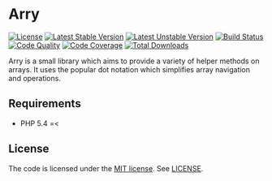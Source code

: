 # Arry

[![License](https://poser.pugx.org/tomzx/arry/license.svg)](https://packagist.org/packages/tomzx/arry)
[![Latest Stable Version](https://poser.pugx.org/tomzx/arry/v/stable.svg)](https://packagist.org/packages/tomzx/arry)
[![Latest Unstable Version](https://poser.pugx.org/tomzx/arry/v/unstable.svg)](https://packagist.org/packages/tomzx/arry)
[![Build Status](https://img.shields.io/travis/tomzx/arry.svg)](https://travis-ci.org/tomzx/arry)
[![Code Quality](https://img.shields.io/scrutinizer/g/tomzx/arry.svg)](https://scrutinizer-ci.com/g/tomzx/arry/code-structure)
[![Code Coverage](https://img.shields.io/scrutinizer/coverage/g/tomzx/arry.svg)](https://scrutinizer-ci.com/g/tomzx/arry)
[![Total Downloads](https://img.shields.io/packagist/dt/tomzx/arry.svg)](https://packagist.org/packages/tomzx/arry)

Arry is a small library which aims to provide a variety of helper methods on arrays. It uses the popular dot notation which simplifies array navigation and operations.

## Requirements

* PHP 5.4 =<

## License

The code is licensed under the [MIT license](http://choosealicense.com/licenses/mit/). See [LICENSE](LICENSE).